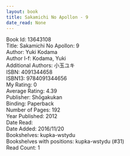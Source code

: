 ```yaml
---
layout: book
title: Sakamichi No Apollon - 9
date_read: None
---
```


Book Id: 13643108<br />
Title: Sakamichi No Apollon: 9<br />
Author: Yuki Kodama<br />
Author l-f: Kodama, Yuki<br />
Additional Authors: 小玉ユキ<br />
ISBN: 4091344658<br />
ISBN13: 9784091344656<br />
My Rating: 0<br />
Average Rating: 4.39<br />
Publisher: Shōgakukan <br />
Binding: Paperback<br />
Number of Pages: 192<br />
Year Published: 2012<br />
Date Read: <br />
Date Added: 2016/11/20<br />
Bookshelves: kupka-wstydu<br />
Bookshelves with positions: kupka-wstydu (#31)<br />
Read Count: 1<br />

